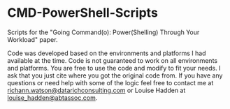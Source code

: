 # CMD-PowerShell-Scripts
Scripts for the "Going Command(o): Power(Shelling) Through Your Workload" paper. 

Code was developed based on the environments and platforms I had available at the time. Code is not guaranteed to work on all environments and platforms. You are free to use the code and modify to fit your needs. I ask that you just cite where you got the original code from. If you have any questions or need help with some of the logic feel free to contact me at richann.watson@datarichconsulting.com or Louise Hadden at louise_hadden@abtassoc.com.
